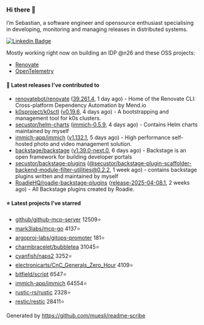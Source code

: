 ### Hi there 👋

I’m Sebastian, a software engineer and opensource enthusiast specialising in developing, monitoring and managing releases in distributed systems.    

[![Linkedin Badge](https://img.shields.io/badge/-LinkedIn-blue?style=flat&logo=Linkedin&logoColor=white&link=https://www.linkedin.com/in/sebastian-poxhofer/)](https://www.linkedin.com/in/sebastian-poxhofer/)

Mostly working right now on building an IDP @n26 and these OSS projects:
- [Renovate](https://github.com/renovatebot/renovate)
- [OpenTelemetry](https://github.com/open-telemetry)



#### 🚀 Latest releases I've contributed to

- [renovatebot/renovate](https://github.com/renovatebot/renovate) ([39.261.4](https://github.com/renovatebot/renovate/releases/tag/39.261.4), 1 day ago) - Home of the Renovate CLI: Cross-platform Dependency Automation by Mend.io
- [k0sproject/k0sctl](https://github.com/k0sproject/k0sctl) ([v0.19.6](https://github.com/k0sproject/k0sctl/releases/tag/v0.19.6), 4 days ago) - A bootstrapping and management tool for k0s clusters.
- [secustor/helm-charts](https://github.com/secustor/helm-charts) ([immich-0.5.9](https://github.com/secustor/helm-charts/releases/tag/immich-0.5.9), 4 days ago) - Contains Helm charts maintained by myself
- [immich-app/immich](https://github.com/immich-app/immich) ([v1.132.1](https://github.com/immich-app/immich/releases/tag/v1.132.1), 5 days ago) - High performance self-hosted photo and video management solution.
- [backstage/backstage](https://github.com/backstage/backstage) ([v1.39.0-next.0](https://github.com/backstage/backstage/releases/tag/v1.39.0-next.0), 6 days ago) - Backstage is an open framework for building developer portals
- [secustor/backstage-plugins](https://github.com/secustor/backstage-plugins) ([@secustor/backstage-plugin-scaffolder-backend-module-filter-utilities@0.2.2](https://github.com/secustor/backstage-plugins/releases/tag/%40secustor/backstage-plugin-scaffolder-backend-module-filter-utilities%400.2.2), 1 week ago) - contains backstage plugins written and maintained by myself
- [RoadieHQ/roadie-backstage-plugins](https://github.com/RoadieHQ/roadie-backstage-plugins) ([release-2025-04-08.1](https://github.com/RoadieHQ/roadie-backstage-plugins/releases/tag/release-2025-04-08.1), 2 weeks ago) - All Backstage plugins created by Roadie.

#### ⭐ Latest projects I've starred

- [github/github-mcp-server](https://github.com/github/github-mcp-server) 12509⭐
- [mark3labs/mcp-go](https://github.com/mark3labs/mcp-go) 4137⭐
- [argoproj-labs/gitops-promoter](https://github.com/argoproj-labs/gitops-promoter) 181⭐
- [charmbracelet/bubbletea](https://github.com/charmbracelet/bubbletea) 31045⭐
- [cyanfish/naps2](https://github.com/cyanfish/naps2) 3252⭐
- [electronicarts/CnC_Generals_Zero_Hour](https://github.com/electronicarts/CnC_Generals_Zero_Hour) 4109⭐
- [bitfield/script](https://github.com/bitfield/script) 6547⭐
- [immich-app/immich](https://github.com/immich-app/immich) 64554⭐
- [rustic-rs/rustic](https://github.com/rustic-rs/rustic) 2328⭐
- [restic/restic](https://github.com/restic/restic) 28411⭐



Generated by https://github.com/muesli/readme-scribe
